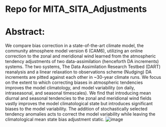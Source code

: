# Repo for MITA_SITA_Adjustments 


# Abstract: 


We compare bias correction in a state-of-the-art climate model, the community atmosphere model version 6 (CAM6), utilizing an online correction to the zonal and meridional wind learned from the atmospheric tendency adjustments of two data-assimilation (henceforth DA increments) systems. The two systems, The Data Assimilation Research Testbed (DART) reanalysis and a linear relaxation to observations scheme (Nudging) DA increments are pitted against each other in ~30-year climate runs. We focus on the extent to which correcting biases in atmospheric tendencies improves the model climatology, and model variability (on daily, intraseasonal, and seasonal timescales). We find that introducing mean diurnal and seasonal tendencies to the zonal and meridional wind fields vastly improves the model climatological state but introduces significant biases to the model variability. The addition of stochastically selected tendency anomalies acts to correct the model variability while leaving the climatological mean state bias adjustment static. ![image](https://github.com/WillyChap/MITA_SITA_CAM6/assets/14932329/efb8e925-0ef0-4d1c-8db3-ec6609f03685)
